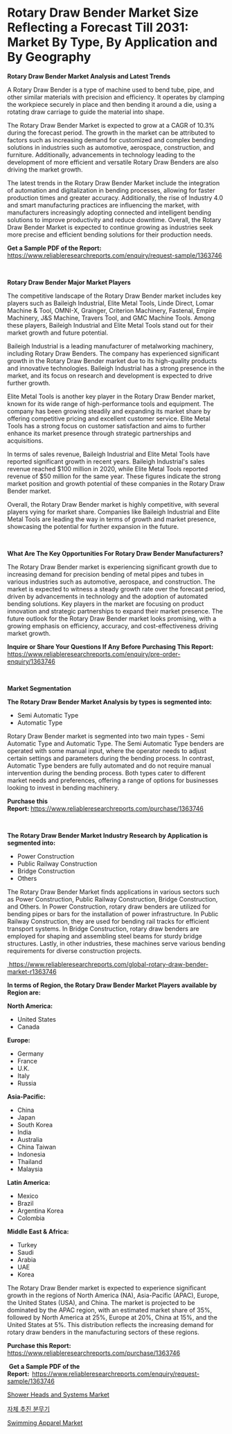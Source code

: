 <p><h1>Rotary Draw Bender Market Size Reflecting a Forecast Till 2031: Market By Type, By Application and By Geography</h1></p><p><strong>Rotary Draw Bender Market Analysis and Latest Trends</strong></p>
<p><p>A Rotary Draw Bender is a type of machine used to bend tube, pipe, and other similar materials with precision and efficiency. It operates by clamping the workpiece securely in place and then bending it around a die, using a rotating draw carriage to guide the material into shape.</p><p>The Rotary Draw Bender Market is expected to grow at a CAGR of 10.3% during the forecast period. The growth in the market can be attributed to factors such as increasing demand for customized and complex bending solutions in industries such as automotive, aerospace, construction, and furniture. Additionally, advancements in technology leading to the development of more efficient and versatile Rotary Draw Benders are also driving the market growth.</p><p>The latest trends in the Rotary Draw Bender Market include the integration of automation and digitalization in bending processes, allowing for faster production times and greater accuracy. Additionally, the rise of Industry 4.0 and smart manufacturing practices are influencing the market, with manufacturers increasingly adopting connected and intelligent bending solutions to improve productivity and reduce downtime. Overall, the Rotary Draw Bender Market is expected to continue growing as industries seek more precise and efficient bending solutions for their production needs.</p></p>
<p><strong>Get a Sample PDF of the Report:&nbsp;</strong> <a href="https://www.reliableresearchreports.com/enquiry/request-sample/1363746">https://www.reliableresearchreports.com/enquiry/request-sample/1363746</a></p>
<p>&nbsp;</p>
<p><strong>Rotary Draw Bender Major Market Players</strong></p>
<p><p>The competitive landscape of the Rotary Draw Bender market includes key players such as Baileigh Industrial, Elite Metal Tools, Linde Direct, Lomar Machine & Tool, OMNI-X, Grainger, Criterion Machinery, Fastenal, Empire Machinery, J&S Machine, Travers Tool, and GMC Machine Tools. Among these players, Baileigh Industrial and Elite Metal Tools stand out for their market growth and future potential.</p><p>Baileigh Industrial is a leading manufacturer of metalworking machinery, including Rotary Draw Benders. The company has experienced significant growth in the Rotary Draw Bender market due to its high-quality products and innovative technologies. Baileigh Industrial has a strong presence in the market, and its focus on research and development is expected to drive further growth.</p><p>Elite Metal Tools is another key player in the Rotary Draw Bender market, known for its wide range of high-performance tools and equipment. The company has been growing steadily and expanding its market share by offering competitive pricing and excellent customer service. Elite Metal Tools has a strong focus on customer satisfaction and aims to further enhance its market presence through strategic partnerships and acquisitions.</p><p>In terms of sales revenue, Baileigh Industrial and Elite Metal Tools have reported significant growth in recent years. Baileigh Industrial's sales revenue reached $100 million in 2020, while Elite Metal Tools reported revenue of $50 million for the same year. These figures indicate the strong market position and growth potential of these companies in the Rotary Draw Bender market.</p><p>Overall, the Rotary Draw Bender market is highly competitive, with several players vying for market share. Companies like Baileigh Industrial and Elite Metal Tools are leading the way in terms of growth and market presence, showcasing the potential for further expansion in the future.</p></p>
<p>&nbsp;</p>
<p><strong>What Are The Key Opportunities For Rotary Draw Bender Manufacturers?</strong></p>
<p><p>The Rotary Draw Bender market is experiencing significant growth due to increasing demand for precision bending of metal pipes and tubes in various industries such as automotive, aerospace, and construction. The market is expected to witness a steady growth rate over the forecast period, driven by advancements in technology and the adoption of automated bending solutions. Key players in the market are focusing on product innovation and strategic partnerships to expand their market presence. The future outlook for the Rotary Draw Bender market looks promising, with a growing emphasis on efficiency, accuracy, and cost-effectiveness driving market growth.</p></p>
<p><strong>Inquire or Share Your Questions If Any Before Purchasing This Report:</strong> <a href="https://www.reliableresearchreports.com/enquiry/pre-order-enquiry/1363746">https://www.reliableresearchreports.com/enquiry/pre-order-enquiry/1363746</a></p>
<p>&nbsp;</p>
<p><strong>Market Segmentation</strong></p>
<p><strong>The Rotary Draw Bender Market Analysis by types is segmented into:</strong></p>
<p><ul><li>Semi Automatic Type</li><li>Automatic Type</li></ul></p>
<p><p>Rotary Draw Bender market is segmented into two main types - Semi Automatic Type and Automatic Type. The Semi Automatic Type benders are operated with some manual input, where the operator needs to adjust certain settings and parameters during the bending process. In contrast, Automatic Type benders are fully automated and do not require manual intervention during the bending process. Both types cater to different market needs and preferences, offering a range of options for businesses looking to invest in bending machinery.</p></p>
<p><strong>Purchase this Report:&nbsp;</strong><a href="https://www.reliableresearchreports.com/purchase/1363746">https://www.reliableresearchreports.com/purchase/1363746</a></p>
<p>&nbsp;</p>
<p><strong>The Rotary Draw Bender Market Industry Research by Application is segmented into:</strong></p>
<p><ul><li>Power Construction</li><li>Public Railway Construction</li><li>Bridge Construction</li><li>Others</li></ul></p>
<p><p>The Rotary Draw Bender Market finds applications in various sectors such as Power Construction, Public Railway Construction, Bridge Construction, and Others. In Power Construction, rotary draw benders are utilized for bending pipes or bars for the installation of power infrastructure. In Public Railway Construction, they are used for bending rail tracks for efficient transport systems. In Bridge Construction, rotary draw benders are employed for shaping and assembling steel beams for sturdy bridge structures. Lastly, in other industries, these machines serve various bending requirements for diverse construction projects.</p></p>
<p><a href="https://www.reliableresearchreports.com/global-rotary-draw-bender-market-r1363746">&nbsp;https://www.reliableresearchreports.com/global-rotary-draw-bender-market-r1363746</a></p>
<p><strong>In terms of Region, the Rotary Draw Bender Market Players available by Region are:</strong></p>
<p>
    <p> <strong> North America: </strong>
        <ul>
            <li>United States</li>
            <li>Canada</li>
        </ul>
        </p> 
    <p> <strong> Europe: </strong>
        <ul>
            <li>Germany</li>
            <li>France</li>
            <li>U.K.</li>
            <li>Italy</li>
            <li>Russia</li>
        </ul>
        </p> 
    <p> <strong> Asia-Pacific: </strong>
        <ul>
            <li>China</li>
            <li>Japan</li>
            <li>South Korea</li>
            <li>India</li>
            <li>Australia</li>
            <li>China Taiwan</li>
            <li>Indonesia</li>
            <li>Thailand</li>
            <li>Malaysia</li>
        </ul>
        </p> 
    <p> <strong> Latin America: </strong>
        <ul>
            <li>Mexico</li>
            <li>Brazil</li>
            <li>Argentina Korea</li>
            <li>Colombia</li>
        </ul>
        </p> 
    <p> <strong> Middle East & Africa: </strong>
        <ul>
            <li>Turkey</li>
            <li>Saudi</li>
            <li>Arabia</li>
            <li>UAE</li>
            <li>Korea</li>
        </ul>
    </p>
    </p>
<p><p>The Rotary Draw Bender market is expected to experience significant growth in the regions of North America (NA), Asia-Pacific (APAC), Europe, the United States (USA), and China. The market is projected to be dominated by the APAC region, with an estimated market share of 35%, followed by North America at 25%, Europe at 20%, China at 15%, and the United States at 5%. This distribution reflects the increasing demand for rotary draw benders in the manufacturing sectors of these regions.</p></p>
<p><strong>Purchase this Report: </strong><a href="https://www.reliableresearchreports.com/purchase/1363746">https://www.reliableresearchreports.com/purchase/1363746</a></p>
<p>&nbsp;<strong>Get a Sample PDF of the Report:&nbsp;&nbsp;</strong><a href="https://www.reliableresearchreports.com/enquiry/request-sample/1363746">https://www.reliableresearchreports.com/enquiry/request-sample/1363746</a></p>
<p><strong></strong></p>
<p><p><a href="https://www.linkedin.com/pulse/shower-heads-systems-market-size-cagr-trends-2024-2030-resarch-mint-h6vze?trackingId=5CXn6QyJsJTlAtstSdQmbw%3D%3D">Shower Heads and Systems Market</a></p><p><a href="https://medium.com/@kasandrarempel/%EC%9E%90%EC%A3%BC%EC%8B%9D-%EC%8A%A4%ED%94%84%EB%A0%88%EC%9D%B4%EC%96%B4-%EC%8B%9C%EC%9E%A5-%EA%B7%9C%EB%AA%A8-%EC%8B%9C%EC%9E%A5-%EC%A0%84%EB%A7%9D-%EB%B0%8F-%EC%8B%9C%EC%9E%A5-%EC%98%88%EC%B8%A1-2024%EB%85%84%EB%B6%80%ED%84%B0-2031%EB%85%84-8c3d5c5ecb82">자체 추진 분무기</a></p><p><a href="https://www.linkedin.com/pulse/swimming-apparel-market-size-trends-complete-industry-overview-pkaqe?trackingId=pTJXL1Uqbp7fanOt7W5Zkg%3D%3D">Swimming Apparel Market</a></p></p>